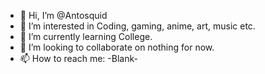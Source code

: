 - 👋 Hi, I’m @Antosquid
- 👀 I’m interested in Coding, gaming, anime, art, music etc.
- 🌱 I’m currently learning College.
- 💞️ I’m looking to collaborate on nothing for now.
- 📫 How to reach me: -Blank-

<!---
Antosquid/Antosquid is a ✨ special ✨ repository because its `README.md` (this file) appears on your GitHub profile.
You can click the Preview link to take a look at your changes.
--->
